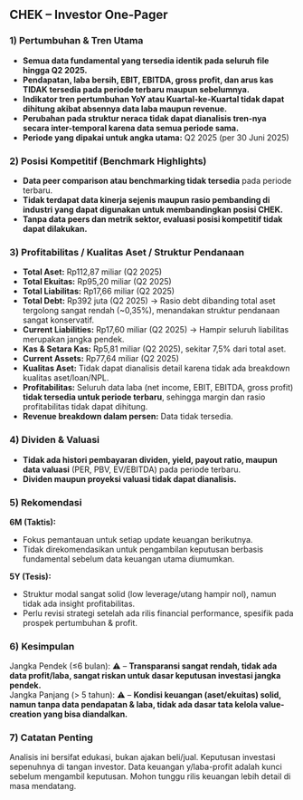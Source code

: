 ## CHEK – Investor One-Pager

### 1) Pertumbuhan & Tren Utama
- **Semua data fundamental yang tersedia identik pada seluruh file hingga Q2 2025.**
- **Pendapatan, laba bersih, EBIT, EBITDA, gross profit, dan arus kas TIDAK tersedia pada periode terbaru maupun sebelumnya.**
- **Indikator tren pertumbuhan YoY atau Kuartal-ke-Kuartal tidak dapat dihitung akibat absennya data laba maupun revenue.**
- **Perubahan pada struktur neraca tidak dapat dianalisis tren-nya secara inter-temporal karena data semua periode sama.**
- **Periode yang dipakai untuk angka utama:** Q2 2025 (per 30 Juni 2025)

### 2) Posisi Kompetitif (Benchmark Highlights)
- **Data peer comparison atau benchmarking tidak tersedia** pada periode terbaru.
- **Tidak terdapat data kinerja sejenis maupun rasio pembanding di industri yang dapat digunakan untuk membandingkan posisi CHEK.**
- **Tanpa data peers dan metrik sektor, evaluasi posisi kompetitif tidak dapat dilakukan.**

### 3) Profitabilitas / Kualitas Aset / Struktur Pendanaan

- **Total Aset:** Rp112,87 miliar (Q2 2025)
- **Total Ekuitas:** Rp95,20 miliar (Q2 2025)
- **Total Liabilitas:** Rp17,66 miliar (Q2 2025)
- **Total Debt:** Rp392 juta (Q2 2025) → Rasio debt dibanding total aset tergolong sangat rendah (~0,35%), menandakan struktur pendanaan sangat konservatif.
- **Current Liabilities:** Rp17,60 miliar (Q2 2025) → Hampir seluruh liabilitas merupakan jangka pendek.
- **Kas & Setara Kas:** Rp5,81 miliar (Q2 2025), sekitar 7,5% dari total aset.
- **Current Assets:** Rp77,64 miliar (Q2 2025)
- **Kualitas Aset:** Tidak dapat dianalisis detail karena tidak ada breakdown kualitas aset/loan/NPL.
- **Profitabilitas:** Seluruh data laba (net income, EBIT, EBITDA, gross profit) **tidak tersedia untuk periode terbaru**, sehingga margin dan rasio profitabilitas tidak dapat dihitung.
- **Revenue breakdown dalam persen:** Data tidak tersedia.

### 4) Dividen & Valuasi
- **Tidak ada histori pembayaran dividen, yield, payout ratio, maupun data valuasi** (PER, PBV, EV/EBITDA) pada periode terbaru.
- **Dividen maupun proyeksi valuasi tidak dapat dianalisis.**

### 5) Rekomendasi
**6M (Taktis):**  
- Fokus pemantauan untuk setiap update keuangan berikutnya.
- Tidak direkomendasikan untuk pengambilan keputusan berbasis fundamental sebelum data keuangan utama diumumkan.

**5Y (Tesis):**  
- Struktur modal sangat solid (low leverage/utang hampir nol), namun tidak ada insight profitabilitas.
- Perlu revisi strategi setelah ada rilis financial performance, spesifik pada prospek pertumbuhan & profit.

### 6) Kesimpulan
Jangka Pendek (≤6 bulan): ⚠️ – **Transparansi sangat rendah, tidak ada data profit/laba, sangat riskan untuk dasar keputusan investasi jangka pendek.**  
Jangka Panjang (> 5 tahun): ⚠️ – **Kondisi keuangan (aset/ekuitas) solid, namun tanpa data pendapatan & laba, tidak ada dasar tata kelola value-creation yang bisa diandalkan.**

### 7) Catatan Penting
Analisis ini bersifat edukasi, bukan ajakan beli/jual. Keputusan investasi sepenuhnya di tangan investor. Data keuangan y/laba-profit adalah kunci sebelum mengambil keputusan. Mohon tunggu rilis keuangan lebih detail di masa mendatang.